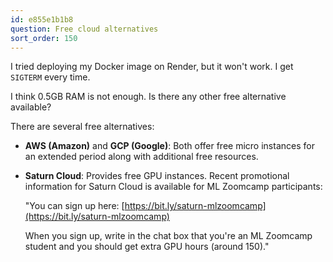 ```yaml
---
id: e855e1b1b8
question: Free cloud alternatives
sort_order: 150
---
```


I tried deploying my Docker image on Render, but it won't work. I get `SIGTERM` every time.

I think 0.5GB RAM is not enough. Is there any other free alternative available?

There are several free alternatives:

- **AWS (Amazon)** and **GCP (Google)**: Both offer free micro instances for an extended period along with additional free resources.
- **Saturn Cloud**: Provides free GPU instances. Recent promotional information for Saturn Cloud is available for ML Zoomcamp participants:
  
  "You can sign up here: [https://bit.ly/saturn-mlzoomcamp](https://bit.ly/saturn-mlzoomcamp)

  When you sign up, write in the chat box that you're an ML Zoomcamp student and you should get extra GPU hours (around 150)."